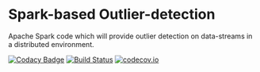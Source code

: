 # Spark-based Outlier-detection

Apache Spark code which will provide outlier detection on data-streams in a distributed environment.

[![Codacy Badge](https://www.codacy.com/project/badge/9069624e46ac4d97bb19a34705f95965)](https://www.codacy.com)
[![Build Status](https://travis-ci.org/rug-ds-lab/SparkOutlierDetection.svg?branch=master)](https://travis-ci.org/rug-ds-lab/SparkOutlierDetection)
[![codecov.io](http://codecov.io/github/rug-ds-lab/SparkOutlierDetection/coverage.svg?branch=master)](http://codecov.io/github/rug-ds-lab/SparkOutlierDetection?branch=master)
